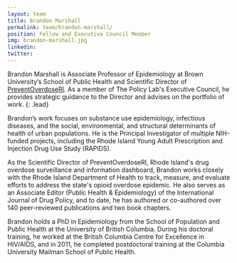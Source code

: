 ```yaml
---
layout: team
title: Brandon Marshall
permalink: team/brandon-marshall/
position: Fellow and Executive Council Member
img: brandon-marshall.jpg
linkedin:
twitter:
---
```


Brandon Marshall is Associate Professor of Epidemiology at Brown University’s School of Public Health and Scientific Director of [PreventOverdoseRI](https://preventoverdoseri.org/). As a member of The Policy Lab's Executive Council, he provides strategic guidance to the Director and advises on the portfolio of work. {: .lead}

Brandon’s work focuses on substance use epidemiology, infectious diseases, and the social, environmental, and structural determinants of health of urban populations. He is the Principal Investigator of multiple NIH-funded projects, including the Rhode Island Young Adult Prescription and Injection Drug Use Study (RAPIDS).

As the Scientific Director of PreventOverdoseRI, Rhode Island's drug overdose surveillance and information dashboard, Brandon works closely with the Rhode Island Department of Health to track, measure, and evaluate efforts to address the state's opioid overdose epidemic. He also serves as an Associate Editor (Public Health & Epidemiology) of the International Journal of Drug Policy, and to date, he has authored or co-authored over 140 peer-reviewed publications and two book chapters. 

Brandon holds a PhD in Epidemiology from the School of Population and Public Health at the University of British Columbia. During his doctoral training, he worked at the British Columbia Centre for Excellence in HIV/AIDS, and in 2011, he completed postdoctoral training at the Columbia University Mailman School of Public Health.
